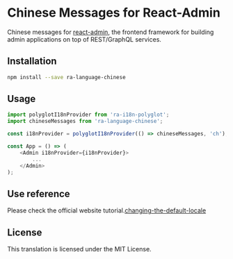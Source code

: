 # Chinese Messages for React-Admin

Chinese messages for [react-admin](https://github.com/marmelab/react-admin), the frontend framework for building admin applications on top of REST/GraphQL services.

## Installation

```sh
npm install --save ra-language-chinese
```

## Usage

```js
import polyglotI18nProvider from 'ra-i18n-polyglot';
import chineseMessages from 'ra-language-chinese';

const i18nProvider = polyglotI18nProvider(() => chineseMessages, 'ch');

const App = () => (
    <Admin i18nProvider={i18nProvider}>
        ...
    </Admin>
);
```

## Use reference
Please check the official website tutorial.[changing-the-default-locale](https://marmelab.com/react-admin/Translation.html#changing-the-default-locale)

## License

This translation is licensed under the MIT License.